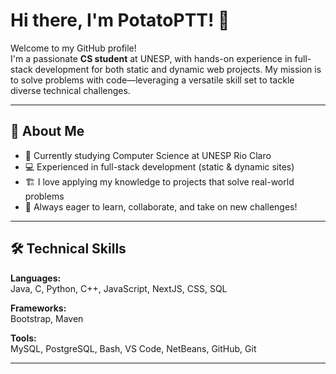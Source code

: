 # Hi there, I'm PotatoPTT! 🥔

Welcome to my GitHub profile!  
I'm a passionate **CS student** at UNESP, with hands-on experience in full-stack development for both static and dynamic web projects. My mission is to solve problems with code—leveraging a versatile skill set to tackle diverse technical challenges.

---

## 🚀 About Me

- 🌱 Currently studying Computer Science at UNESP Rio Claro  
- 💻 Experienced in full-stack development (static & dynamic sites)  
- 🏗️ I love applying my knowledge to projects that solve real-world problems  
- 🧩 Always eager to learn, collaborate, and take on new challenges!

---

## 🛠️ Technical Skills

**Languages:**  
Java, C, Python, C++, JavaScript, NextJS, CSS, SQL

**Frameworks:**  
Bootstrap, Maven

**Tools:**  
MySQL, PostgreSQL, Bash, VS Code, NetBeans, GitHub, Git

---
